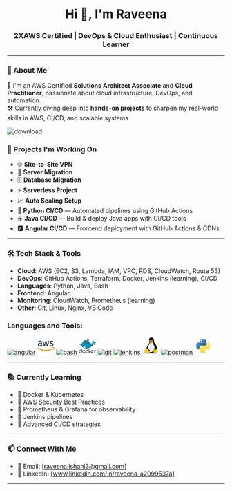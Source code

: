 <!-- GitHub Profile README -->

<h1 align="center">Hi 👋, I'm Raveena</h1>
<h3 align="center">2XAWS Certified | DevOps & Cloud Enthusiast | Continuous Learner</h3>

---

### 🌟 About Me

🚀 I'm an AWS Certified **Solutions Architect Associate** and **Cloud Practitioner**, passionate about cloud infrastructure, DevOps, and automation.  
🛠️ Currently diving deep into **hands-on projects** to sharpen my real-world skills in AWS, CI/CD, and scalable systems.


![download](https://github.com/user-attachments/assets/3f9cc7cd-ac8f-4b46-80ab-1ebaef0eb70c)

                                                                  
### 🔧 Projects I'm Working On

- 🌐 **Site-to-Site VPN** 
- 🔄 **Server Migration**   
- 🗄️ **Database Migration** 
- ⚡ **Serverless Project** 
- 📈 **Auto Scaling Setup**  
- 🐍 **Python CI/CD** — Automated pipelines using GitHub Actions 
- ☕ **Java CI/CD** — Build & deploy Java apps with CI/CD tools  
- 🅰️ **Angular CI/CD** — Frontend deployment with GitHub Actions & CDNs

---

### 🛠️ Tech Stack & Tools

- **Cloud**: AWS (EC2, S3, Lambda, IAM, VPC, RDS, CloudWatch, Route 53)
- **DevOps**: GitHub Actions, Terraform, Docker, Jenkins (learning), CI/CD
- **Languages**: Python, Java, Bash
- **Frontend**: Angular
- **Monitoring**: CloudWatch, Prometheus (learning)
- **Other**: Git, Linux, Nginx, VS Code

<h3 align="left">Languages and Tools:</h3>
<p align="left"> <a href="https://angular.io" target="_blank" rel="noreferrer"> <img src="https://angular.io/assets/images/logos/angular/angular.svg" alt="angular" width="40" height="40"/> </a> <a href="https://aws.amazon.com" target="_blank" rel="noreferrer"> <img src="https://raw.githubusercontent.com/devicons/devicon/master/icons/amazonwebservices/amazonwebservices-original-wordmark.svg" alt="aws" width="40" height="40"/> </a> <a href="https://www.gnu.org/software/bash/" target="_blank" rel="noreferrer"> <img src="https://www.vectorlogo.zone/logos/gnu_bash/gnu_bash-icon.svg" alt="bash" width="40" height="40"/> </a> <a href="https://www.docker.com/" target="_blank" rel="noreferrer"> <img src="https://raw.githubusercontent.com/devicons/devicon/master/icons/docker/docker-original-wordmark.svg" alt="docker" width="40" height="40"/> </a> <a href="https://git-scm.com/" target="_blank" rel="noreferrer"> <img src="https://www.vectorlogo.zone/logos/git-scm/git-scm-icon.svg" alt="git" width="40" height="40"/> </a> <a href="https://www.jenkins.io" target="_blank" rel="noreferrer"> <img src="https://www.vectorlogo.zone/logos/jenkins/jenkins-icon.svg" alt="jenkins" width="40" height="40"/> </a> <a href="https://www.linux.org/" target="_blank" rel="noreferrer"> <img src="https://raw.githubusercontent.com/devicons/devicon/master/icons/linux/linux-original.svg" alt="linux" width="40" height="40"/> </a> <a href="https://postman.com" target="_blank" rel="noreferrer"> <img src="https://www.vectorlogo.zone/logos/getpostman/getpostman-icon.svg" alt="postman" width="40" height="40"/> </a> <a href="https://www.python.org" target="_blank" rel="noreferrer"> <img src="https://raw.githubusercontent.com/devicons/devicon/master/icons/python/python-original.svg" alt="python" width="40" height="40"/> </a> </p>


---

### 📚 Currently Learning

- 🐳 Docker & Kubernetes  
- 🔐 AWS Security Best Practices  
- 🔧 Prometheus & Grafana for observability  
- 🔄 Jenkins pipelines  
- 🚀 Advanced CI/CD strategies

---

### 📫 Connect With Me

- 📧 Email: [raveena.ishani3@gmail.com]  
- 💼 LinkedIn: [www.linkedin.com/in/raveena-a2099537a]  


---

<p align="center">
  <img src="https://github-readme-stats.vercel.app/api?username=
